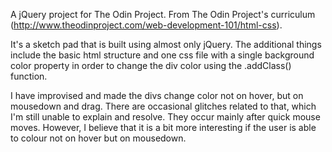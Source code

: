 A jQuery project for The Odin Project.
From The Odin Project's curriculum (http://www.theodinproject.com/web-development-101/html-css).

It's a sketch pad that is built using almost only jQuery. The additional things include the basic html structure
and one css file with a single background color property in order to change the div color using the .addClass() function.

I have improvised and made the divs change color not on hover, but on mousedown and drag.
There are occasional glitches related to that, which I'm still unable to explain and resolve. They occur mainly
after quick mouse moves. However, I believe that it is a bit more interesting if the user is able to colour not on hover but on mousedown.